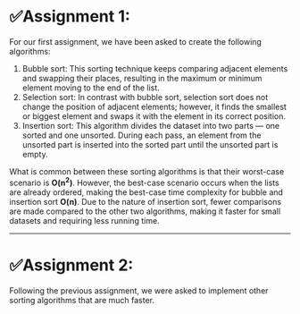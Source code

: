 # ✅Assignment 1:
For our first assignment, we have been asked to create the following algorithms:

1. Bubble sort: This sorting technique keeps comparing adjacent elements and swapping their places, resulting in the maximum or minimum element moving to the end of the list.
2. Selection sort: In contrast with bubble sort, selection sort does not change the position of adjacent elements; however, it finds the smallest or biggest element and swaps it with the element in its correct position.
3. Insertion sort: This algorithm divides the dataset into two parts — one sorted and one unsorted. During each pass, an element from the unsorted part is inserted into the sorted part until the unsorted part is empty.

What is common between these sorting algorithms is that their worst-case scenario is **O(n<sup>2</sup>)**. However, the best-case scenario occurs when the lists are already ordered, making the best-case time complexity for bubble and insertion sort **O(n)**. Due to the nature of insertion sort, fewer comparisons are made compared to the other two algorithms, making it faster for small datasets and requiring less running time.

---

# ✅Assignment 2:
Following the previous assignment, we were asked to implement other sorting algorithms that are much faster.
